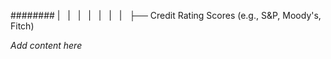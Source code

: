 ######## |   |   |   |   |   |   |   ├── Credit Rating Scores (e.g., S&P, Moody's, Fitch)

*Add content here*